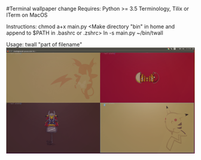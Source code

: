 #Terminal wallpaper change
Requires:
Python >= 3.5
Terminology, Tilix or ITerm on MacOS

Instructions:
chmod a+x main.py
<Make directory "bin" in home and append to $PATH in .bashrc or .zshrc>
ln -s main.py ~/bin/twall

Usage:
twall "part of filename"
![alt text](https://github.com/shubhg1996/term_wall/blob/master/sample.png)
